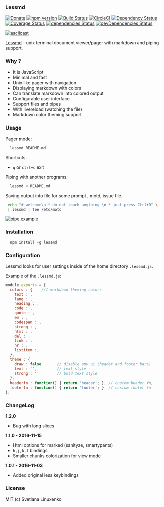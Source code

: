 ### Lessmd

[![Donate](https://img.shields.io/badge/donate-3$-green.svg)](https://www.linuxenko.pro/donate.html#?amount=3)
[![npm version](https://img.shields.io/npm/v/lessmd.svg)](https://www.npmjs.com/package/lessmd)
[![Build Status](https://travis-ci.org/linuxenko/lessmd.svg?branch=master)](https://travis-ci.org/linuxenko/lessmd)
[![CircleCI](https://circleci.com/gh/linuxenko/lessmd.svg?style=svg)](https://circleci.com/gh/linuxenko/lessmd)
[![Dependency Status](https://dependencyci.com/github/linuxenko/lessmd/badge)](https://dependencyci.com/github/linuxenko/lessmd) [![Coverage Status](https://coveralls.io/repos/github/linuxenko/lessmd/badge.svg)](https://coveralls.io/github/linuxenko/lessmd)
[![dependencies Status](https://david-dm.org/linuxenko/lessmd/status.svg)](https://david-dm.org/linuxenko/lessmd)
[![devDependencies Status](https://david-dm.org/linuxenko/lessmd/dev-status.svg)](https://david-dm.org/linuxenko/lessmd?type=dev)


[![asciicast](https://asciinema.org/a/90323.png)](https://asciinema.org/a/90323)

[Lessmd](https://git.io/lessmd) - unix terminal document viewer/pager with markdown 
and piping support.

### Why ?

  * It is JavaScript
  * Minimal and fast
  * Unix like pager with navigation
  * Displaying markdown with colors
  * Can translate markdown into colored output
  * Configurable user interface
  * Support files and pipes
  * With livereload (watching the file)
  * Markdown color theming support


### Usage

Pager mode:

```sh
  lessmd README.md
```

Shortcuts:
  * `q` or `ctrl+c` exit

Piping with another programs:

```sh
  lessmd < README.md
```

Saving output into file for some prompt , motd, issue file.

```sh
 echo "# welcome\n * do not touch anything \n * just press Ctrl+D" \
 | lessmd | tee /etc/motd
```

[![pipe example](https://raw.githubusercontent.com/linuxenko/lessmd/master/misc/pipe-example.png)](https://raw.githubusercontent.com/linuxenko/lessmd/master/misc/pipe-example.png)

### Installation

```
  npm install -g lessmd
```


### Configuration

Lessmd looks for user settings inside of the home directory `.lessmd.js`.

Example of the `.lessmd.js`:

```js
module.exports = {
  colors : {    /// markdown theming colors
    text : ,    
    lang : ,
    heading : ,
    code : ,
    quote : ,
    em : ,
    codespan : ,
    strong : ,
    html : ,
    del : ,
    link : ,
    hr : ,
    listitem :,
  },
  theme : {
    draw : false       // disable any ui (header and footer bars)
    text : '',         // text style
    strong : ''        // bold text style 
  },
  headerfn : function() { return 'header'; }, // custom header fn,
  footerfn : function() { return 'footer'; }  // custom footer fn
};
```

### ChangeLog

**1.2.0**

  * Bug with long slices

**1.1.0 - 2016-11-15**

  * Html options for marked (sanityze, smartypants)
  * `h,j,k,l` bindings
  * Smaller chunks colorization for view mode

**1.0.1 - 2016-11-03**

  * Added original less keybindings


### License

MIT (c) Svetlana Linuxenko

